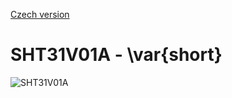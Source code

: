 
[Czech version](./README.cs.md)
<!---module--->
# SHT31V01A - \var{short}
<!---Emodule--->
![SHT31V01A]()

<!--- description ---><!--- Edescription --->